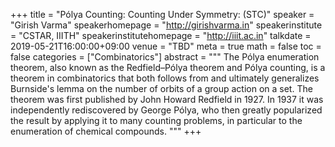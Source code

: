 +++
title = "Pólya Counting: Counting Under Symmetry: (STC)"
speaker = "Girish Varma"
speakerhomepage = "http://girishvarma.in"
speakerinstitute = "CSTAR, IIITH"
speakerinstitutehomepage = "http://iiit.ac.in"
talkdate = 2019-05-21T16:00:00+09:00
venue = "TBD"
meta = true
math = false
toc = false
categories = ["Combinatorics"]
abstract = """
The Pólya enumeration theorem, also known as the Redfield–Pólya theorem and Pólya counting, is a theorem in combinatorics that both follows from and ultimately generalizes Burnside's lemma on the number of orbits of a group action on a set. The theorem was first published by John Howard Redfield in 1927. In 1937 it was independently rediscovered by George Pólya, who then greatly popularized the result by applying it to many counting problems, in particular to the enumeration of chemical compounds.
"""
+++
